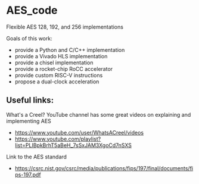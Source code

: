 # AES_code
Flexible AES 128, 192, and 256 implementations

Goals of this work:
- provide a Python and C/C++ implementation
- provide a Vivado HLS implementation
- provide a chisel implementation
- provide a rocket-chip RoCC accelerator
- provide custom RISC-V instructions
- propose a dual-clock acceleration


## Useful links:

What's a Creel? YouTube channel has some great videos on explaining and implementing AES
- https://www.youtube.com/user/WhatsACreel/videos
- https://www.youtube.com/playlist?list=PLIBpkBrhT5aBeH_7sSxJAM3XgoCd7nSXS

Link to the AES standard
- https://csrc.nist.gov/csrc/media/publications/fips/197/final/documents/fips-197.pdf